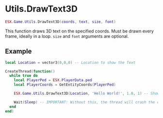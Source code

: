 # Utils.DrawText3D

```lua
ESX.Game.Utils.DrawText3D(coords, text, size, font)
```

This function draws 3D text on the specified coords. Must be drawn every frame, ideally in a loop. `size` and `font` arguments are optional.

## Example

```lua
local Location = vector3(0,0,0) -- Location to show the Text

CreateThread(function()
  while true do
    local PlayerPed = ESX.PlayerData.ped
    local PlayerCoords = GetEntityCoords(PlayerPed)

    ESX.Game.Utils.DrawText3D(Location, 'Hello World!', 1.0, 1) -- Show a 3D "Hello World!" At `Location`.

    Wait(Sleep) -- IMPORTANT: Without this, the thread will crash the client.
  end
end)
```
